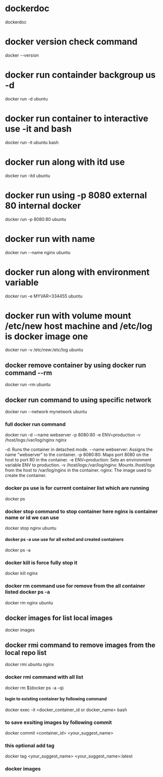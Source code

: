 # dockerdoc
dockerdoc

# docker version check command
docker --version

# docker run containder backgroup us -d 

docker  run -d ubuntu

# docker run container to interactive use -it and bash 

docker run -it ubuntu bash

# docker run along with itd use 

docker run -itd ubuntu 

# docker run using -p 8080 external 80 internal docker

docker run -p 8080:80 ubuntu

# docker run with name 
docker run --name nginx ubuntu

# docker run along  with environment variable 

docker run -e MYVAR=334455 ubuntu

# docker run with volume mount /etc/new host machine and /etc/log is docker image one

docker run -v /etc/new:/etc/log ubuntu

 
## docker remove container by using docker run command --rm

docker run -rm ubuntu

## docker run command to using specific network

docker run --network mynetwork ubuntu 

### full docker run command 


docker run -d --name webserver -p 8080:80 -e ENV=production -v /host/logs:/var/log/nginx nginx

-d: Runs the container in detached mode.
--name webserver: Assigns the name "webserver" to the container.
-p 8080:80: Maps port 8080 on the host to port 80 in the container.
-e ENV=production: Sets an environment variable ENV to production.
-v /host/logs:/var/log/nginx: Mounts /host/logs from the host to /var/log/nginx in the container.
nginx: The image used to create the container.


### docker ps use is for current container list which are running

docker ps 


### docker stop command to stop container here nginx is container name or id we can use

docker stop nginx ubuntu


#### docker ps -a use use for all exited and created containers 

docker ps -a 


### docker kill is force fully stop it 

docker kill nginx 

### docker rm command use for remove from the all container listed docker ps -a

docker rm nginx ubuntu

## docker images for list local images

docker images

## docker rmi command to remove images from the local repo list

docker rmi ubuntu nginx 

### docker rmi command with all list 
docker rm $(docker ps -a -q)

#### login to existing container by following command 
docker exec -it <docker_container_id or docker_name> bash

### to save exsiting images by following commit 

docker commit <container_id> <your_suggest_name>

### this optional add tag 
docker tag <your_suggest_name> <your_suggest_name>:latest

### docker images






